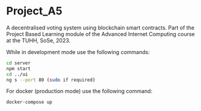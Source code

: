 # Project_A5

A decentralised voting system using blockchain smart contracts. Part of the Project Based Learning module of the Advanced Internet Computing course at the TUHH, SoSe, 2023.

While in development mode use the following commands:
```bash
cd server
npm start
cd ../ui
ng s --port 80 (sudo if required)
```

For docker (production mode) use the following command:
```bash
docker-compose up
```